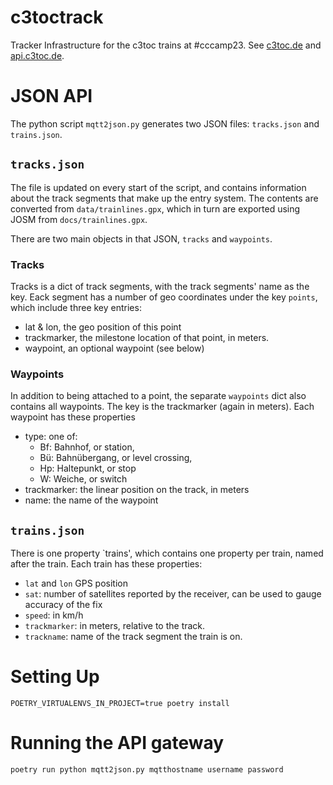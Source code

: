 # c3toctrack

Tracker Infrastructure for the c3toc trains at #cccamp23. See [c3toc.de](https://c3toc.de)
and [api.c3toc.de](https://api.c3toc.de).

# JSON API

The python script `mqtt2json.py` generates two JSON files: `tracks.json` and `trains.json`.

## `tracks.json`

The file is updated on every start of the script, and contains information about the track segments that make up the
entry system. The contents are converted from `data/trainlines.gpx`, which in turn are exported using JOSM
from `docs/trainlines.gpx`.

There are two main objects in that JSON, `tracks` and `waypoints`.

### Tracks

Tracks is a dict of track segments, with the track
segments' name as the key. Eack segment has a number of geo coordinates under the key `points`, which include three key
entries:

* lat & lon, the geo position of this point
* trackmarker, the milestone location of that point, in meters.
* waypoint, an optional waypoint (see below)

### Waypoints

In addition to being attached to a point, the separate `waypoints` dict also contains all waypoints. The key is the
trackmarker (again in meters). Each waypoint has these properties

* type: one of:
    * Bf: Bahnhof, or station,
    * Bü: Bahnübergang, or level crossing,
    * Hp: Haltepunkt, or stop
    * W: Weiche, or switch
* trackmarker: the linear position on the track, in meters
* name: the name of the waypoint

## `trains.json`

There is one property `trains', which contains one property per train, named after the train. Each train has these
properties:

* `lat` and `lon` GPS position
* `sat`: number of satellites reported by the receiver, can be used to gauge accuracy of the fix
* `speed`: in km/h
* `trackmarker`: in meters, relative to the track.
* `trackname`: name of the track segment the train is on.

# Setting Up

```shell
POETRY_VIRTUALENVS_IN_PROJECT=true poetry install
```

# Running the API gateway

```shell
poetry run python mqtt2json.py mqtthostname username password
```